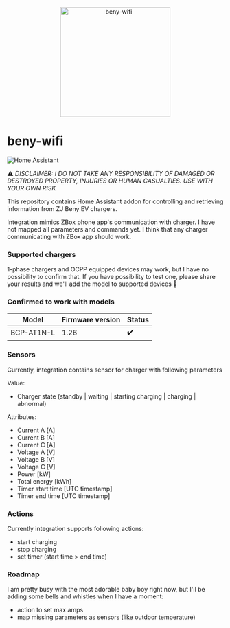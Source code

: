 <div align="center">
    <img alt="beny-wifi" height="256px" src="https://github.com/Jarauvi/beny-wifi/blob/main/images/logo.png?raw=true">
</div>

# beny-wifi

![Home Assistant](https://img.shields.io/badge/home%20assistant-%2341BDF5.svg?style=for-the-badge&logo=home-assistant&logoColor=white)


:warning: *DISCLAIMER: I DO NOT TAKE ANY RESPONSIBILITY OF DAMAGED OR DESTROYED PROPERTY, INJURIES OR HUMAN CASUALTIES. USE WITH YOUR OWN RISK*

This repository contains Home Assistant addon for controlling and retrieving information from ZJ Beny EV chargers. 

Integration mimics ZBox phone app's communication with charger. I have not mapped all parameters and commands yet. I think that any charger communicating with ZBox app should work.

### Supported chargers

1-phase chargers and OCPP equipped devices may work, but I have no possibility to confirm that. If you have possibility to test one, please share your results and we'll add the model to supported devices :pray: 

### Confirmed to work with models

| Model              | Firmware version |       Status      |
| ------------------ | ---------------- | ----------------- |
| BCP-AT1N-L         | 1.26             | :heavy_check_mark:|

### Sensors

Currently, integration contains sensor for charger with following parameters

Value: 
- Charger state (standby | waiting | starting charging | charging | abnormal)

Attributes:
- Current A [A]
- Current B [A]
- Current C [A]
- Voltage A [V]
- Voltage B [V]
- Voltage C [V]
- Power [kW]
- Total energy [kWh]
- Timer start time [UTC timestamp]
- Timer end time [UTC timestamp]

### Actions

Currently integration supports following actions:
- start charging
- stop charging
- set timer (start time > end time)

### Roadmap

I am pretty busy with the most adorable baby boy right now, but I'll be adding some bells and whistles when I have a moment:
- action to set max amps
- map missing parameters as sensors (like outdoor temperature)
